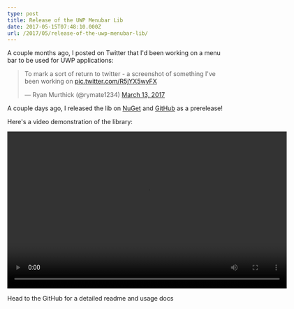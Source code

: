 ```yaml
---
type: post
title: Release of the UWP Menubar Lib
date: 2017-05-15T07:48:10.000Z
url: /2017/05/release-of-the-uwp-menubar-lib/
---
```

A couple months ago, I posted on Twitter that I'd been working on a menu bar to be used for UWP applications:

<blockquote class="twitter-tweet" data-lang="en"><p lang="en" dir="ltr">To mark a sort of return to twitter - a screenshot of something I&#39;ve been working on <a href="https://t.co/R5jYX5wyFX">pic.twitter.com/R5jYX5wyFX</a></p>&mdash; Ryan Murthick (@rymate1234) <a href="https://twitter.com/rymate1234/status/841222822726889472?ref_src=twsrc%5Etfw">March 13, 2017</a></blockquote>

<script async src="https://platform.twitter.com/widgets.js" charset="utf-8"></script>



A couple days ago, I released the lib on [NuGet](https://www.nuget.org/packages/Rymate.Controls.UWPMenuBar/) and [GitHub](https://github.com/rymate1234/UWPMenuBar) as a prerelease!

Here's a video demonstration of the library:

<div style="width: 640px;" class="wp-video">
  <!--\[if lt IE 9]><!\[endif]--><video class="wp-video-shortcode" id="video-361-1" width="640" height="360" preload="metadata" controls="controls"><source type="video/mp4" src="https://rymate.co.uk/videos/uploads/670f40e323.mp4?_=1" />
  
  <a href="https://rymate.co.uk/videos/uploads/670f40e323.mp4">https://rymate.co.uk/videos/uploads/670f40e323.mp4</a></video>
</div>

Head to the GitHub for a detailed readme and usage docs

